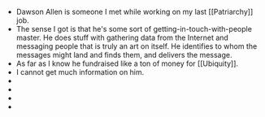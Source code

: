 - Dawson Allen is someone I met while working on my last [[Patriarchy]] job.
- The sense I got is that he's some sort of getting-in-touch-with-people master. He does stuff with gathering data from the Internet and messaging people that is truly an art on itself. He identifies to whom the messages might land and finds them, and delivers the message.
- As far as I know he fundraised like a ton of money for [[Ubiquity]].
- I cannot get much information on him.
-
-
-
-